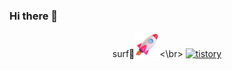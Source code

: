 ### Hi there 👋


<p align="center"> surf🚀<img src="https://raw.githubusercontent.com/yoong-saks/git-main/main/tistory/rocket_1f680.png" style="height: 40px"/><\br>
<a href="https://flannelsocks.tistory.com/" target=_blank rel=noopener noreferrer style="cursor: pointer;"><img alt="tistory" src="https://user-images.githubusercontent.com/76584961/216338770-66ee5516-a55d-4526-a5b0-386995b215ea.png" style="height: 40px"></a> 
</p>
